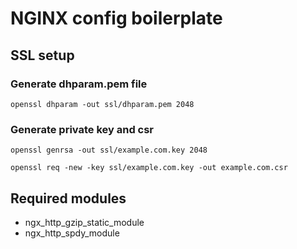 # NGINX config boilerplate

## SSL setup

### Generate dhparam.pem file

`openssl dhparam -out ssl/dhparam.pem 2048`

### Generate private key and csr

`openssl genrsa -out ssl/example.com.key 2048`

`openssl req -new -key ssl/example.com.key -out example.com.csr`

## Required modules

* ngx_http_gzip_static_module
* ngx_http_spdy_module
